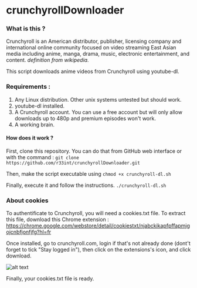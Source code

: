 # crunchyrollDownloader

### What is this ?
Crunchyroll is an American distributor, publisher, licensing company and international online community focused on video streaming East Asian media including anime, manga, drama, music, electronic entertainment, and content.
_definition from wikipedia._

This script downloads anime videos from Crunchyroll using youtube-dl.

### Requirements :
1. Any Linux distribution. Other unix systems untested but should work.
2. youtube-dl installed.
3. A Crunchyroll account. You can use a free account but will only allow downloads up to 480p and premium episodes won't work.
4. A working brain.
 
#### How does it work ?
First, clone this repository. You can do that from GitHub web interface or with the command :
`git clone https://github.com/r33int/crunchyrollDownloader.git`

Then, make the script executable using
`chmod +x crunchyroll-dl.sh`

Finally, execute it and follow the instructions.
`./crunchyroll-dl.sh`

### About cookies

To authentificate to Crunchyroll, you will need a cookies.txt file. To extract this file, download this Chrome extension : https://chrome.google.com/webstore/detail/cookiestxt/njabckikapfpffapmjgojcnbfjonfjfg?hl=fr

Once installed, go to crunchyroll.com, login if that's not already done (dont't forget to tick "Stay logged in"), then click on the extensions's icon, and click download.

![alt text](https://r33int.pw/pic/crdl.jpg)

Finally, your cookies.txt file is ready.

